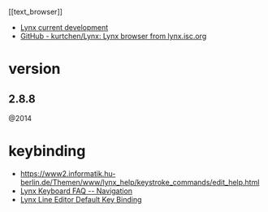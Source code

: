 [[text_browser]]

- [Lynx current development](https://lynx.invisible-island.net/current/index.html)
- [GitHub - kurtchen/Lynx: Lynx browser from lynx.isc.org](https://github.com/kurtchen/Lynx)

# version
## 2.8.8
@2014

# keybinding
- https://www2.informatik.hu-berlin.de/Themen/www/lynx_help/keystroke_commands/edit_help.html
- [Lynx Keyboard FAQ -- Navigation](https://www.fuw.edu.pl/~jt/lynx-FAQ/kbd_130.html)
- [Lynx Line Editor Default Key Binding](https://lynx.invisible-island.net/lynx_help/keystrokes/edit_help.html)
